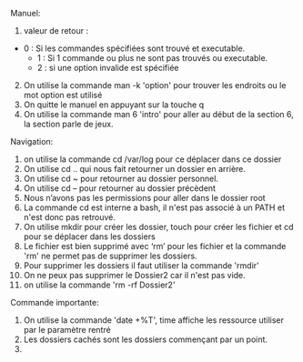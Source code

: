 Manuel:
1.  valeur de retour :
  - 0 : Si les commandes spécifiées sont trouvé et executable. 
	- 1 : Si 1 commande ou plus ne sont pas trouvés ou executable.
	- 2 : si une option invalide est spécifiée
2. On utilise la commande man -k 'option' pour trouver les endroits ou le mot option est utilisé
3. On quitte le manuel en appuyant sur la touche q
4. On utilise la commande man 6 'intro' pour aller au début de la section 6, la section parle de jeux.

Navigation:
1. on utilise la commande cd /var/log pour ce déplacer dans ce dossier
2. On utilise cd .. qui nous fait retourner un dossier en arrière.
3. On utilise cd ~ pour retourner au dossier personnel.
4. On utilise cd – pour retourner au dossier précèdent
5. Nous n’avons pas les permissions pour aller dans le dossier root
6. La commande cd est interne a bash, il n'est pas associé à un PATH et n'est donc pas retrouvé.
7. On utilise mkdir pour créer les dossier, touch pour créer les fichier et cd pour se déplacer dans les dossiers
8. Le fichier est bien supprimé avec ‘rm’ pour les fichier et la commande 'rm' ne permet pas de supprimer les dossiers.
9. Pour supprimer les dossiers il faut utiliser la commande 'rmdir'
10. On ne peux pas supprimer le Dossier2 car il n'est pas vide.
11. on utilise la commande 'rm -rf Dossier2'

Commande importante:
1. On utilise la commande 'date +%T', time affiche les ressource utiliser par le paramètre rentré
2. Les dossiers cachés sont les dossiers commençant par un point.
3.
